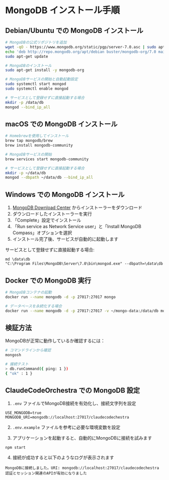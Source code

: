# MongoDB インストール手順

## Debian/Ubuntu での MongoDB インストール

```bash
# MongoDBの公式リポジトリを追加
wget -qO - https://www.mongodb.org/static/pgp/server-7.0.asc | sudo apt-key add -
echo 'deb http://repo.mongodb.org/apt/debian buster/mongodb-org/7.0 main' | sudo tee /etc/apt/sources.list.d/mongodb-org-7.0.list
sudo apt-get update

# MongoDBのインストール
sudo apt-get install -y mongodb-org

# MongoDBサービスの開始と自動起動設定
sudo systemctl start mongod
sudo systemctl enable mongod

# サービスとして登録せずに直接起動する場合
mkdir -p /data/db
mongod --bind_ip_all
```

## macOS での MongoDB インストール

```bash
# Homebrewを使用してインストール
brew tap mongodb/brew
brew install mongodb-community

# MongoDBサービスの開始
brew services start mongodb-community

# サービスとして登録せずに直接起動する場合
mkdir -p ~/data/db
mongod --dbpath ~/data/db --bind_ip_all
```

## Windows での MongoDB インストール

1. [MongoDB Download Center](https://www.mongodb.com/try/download/community) からインストーラーをダウンロード
2. ダウンロードしたインストーラーを実行
3. 「Complete」設定でインストール
4. 「Run service as Network Service user」と「Install MongoDB Compass」オプションを選択
5. インストール完了後、サービスが自動的に起動します

サービスとして登録せずに直接起動する場合:
```
md \data\db
"C:\Program Files\MongoDB\Server\7.0\bin\mongod.exe" --dbpath=\data\db
```

## Docker での MongoDB 実行

```bash
# MongoDBコンテナの起動
docker run --name mongodb -d -p 27017:27017 mongo

# データベースを永続化する場合
docker run --name mongodb -d -p 27017:27017 -v ~/mongo-data:/data/db mongo
```

## 検証方法

MongoDBが正常に動作しているか確認するには：

```bash
# コマンドラインから確認
mongosh

# 接続テスト
> db.runCommand({ ping: 1 })
{ "ok" : 1 }
```

## ClaudeCodeOrchestra での MongoDB 設定

1. `.env` ファイルでMongoDB接続を有効化し、接続文字列を設定
```
USE_MONGODB=true
MONGODB_URI=mongodb://localhost:27017/claudecodechestra
```

2. `.env.example` ファイルを参考に必要な環境変数を設定

3. アプリケーションを起動すると、自動的にMongoDBに接続を試みます
```
npm start
```

4. 接続が成功すると以下のようなログが表示されます
```
MongoDBに接続しました。URI: mongodb://localhost:27017/claudecodechestra
認証とセッション関連のAPIが有効になりました
```